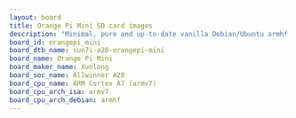 ```yaml
---
layout: board
title: Orange Pi Mini SD card images
description: "Minimal, pure and up-to-date vanilla Debian/Ubuntu armhf SD card images for Orange Pi Mini by Xunlong, SoC: Allwinner A20, CPU ISA: armv7"
board_id: orangepi_mini
board_dtb_name: sun7i-a20-orangepi-mini
board_name: Orange Pi Mini
board_maker_name: Xunlong
board_soc_name: Allwinner A20
board_cpu_name: ARM Cortex A7 (armv7)
board_cpu_arch_isa: armv7
board_cpu_arch_debian: armhf
---
```

